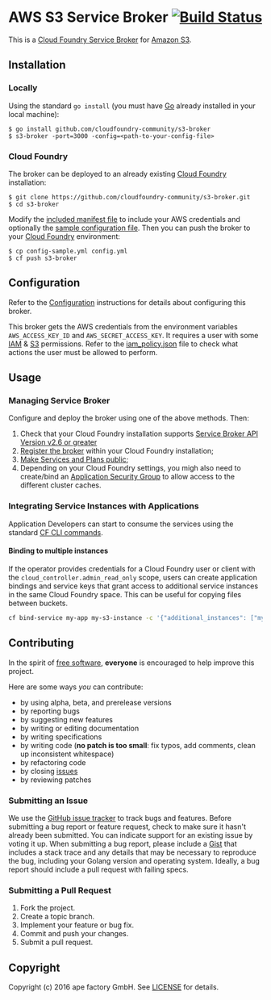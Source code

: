# AWS S3 Service Broker [![Build Status](https://travis-ci.org/cloudfoundry-community/s3-broker.png)](https://travis-ci.org/cloudfoundry-community/s3-broker)

This is a [Cloud Foundry Service Broker](https://docs.cloudfoundry.org/services/overview.html) for [Amazon S3](https://aws.amazon.com/s3/).

## Installation

### Locally

Using the standard `go install` (you must have [Go](https://golang.org/) already installed in your local machine):

```
$ go install github.com/cloudfoundry-community/s3-broker
$ s3-broker -port=3000 -config=<path-to-your-config-file>
```

### Cloud Foundry

The broker can be deployed to an already existing [Cloud Foundry](https://www.cloudfoundry.org/) installation:

```
$ git clone https://github.com/cloudfoundry-community/s3-broker.git
$ cd s3-broker
```

Modify the [included manifest file](https://github.com/cloudfoundry-community/s3-broker/blob/master/manifest.yml) to include your AWS credentials and optionally the [sample configuration file](https://github.com/cloudfoundry-community/s3-broker/blob/master/config-sample.yml). Then you can push the broker to your [Cloud Foundry](https://www.cloudfoundry.org/) environment:

```
$ cp config-sample.yml config.yml
$ cf push s3-broker
```

## Configuration

Refer to the [Configuration](https://github.com/cloudfoundry-community/s3-broker/blob/master/CONFIGURATION.md) instructions for details about configuring this broker.

This broker gets the AWS credentials from the environment variables `AWS_ACCESS_KEY_ID` and `AWS_SECRET_ACCESS_KEY`. It requires a user with some [IAM](https://aws.amazon.com/iam/) & [S3](https://aws.amazon.com/s3/) permissions. Refer to the [iam_policy.json](https://github.com/cloudfoundry-community/s3-broker/blob/master/iam_policy.json) file to check what actions the user must be allowed to perform.

## Usage

### Managing Service Broker

Configure and deploy the broker using one of the above methods. Then:

1. Check that your Cloud Foundry installation supports [Service Broker API Version v2.6 or greater](https://docs.cloudfoundry.org/services/api.html#changelog)
1. [Register the broker](https://docs.cloudfoundry.org/services/managing-service-brokers.html#register-broker) within your Cloud Foundry installation;
1. [Make Services and Plans public](https://docs.cloudfoundry.org/services/access-control.html#enable-access);
1. Depending on your Cloud Foundry settings, you migh also need to create/bind an [Application Security Group](https://docs.cloudfoundry.org/adminguide/app-sec-groups.html) to allow access to the different cluster caches.

### Integrating Service Instances with Applications

Application Developers can start to consume the services using the standard [CF CLI commands](https://docs.cloudfoundry.org/devguide/services/managing-services.html).

#### Binding to multiple instances

If the operator provides credentials for a Cloud Foundry user or client with the `cloud_controller.admin_read_only` scope, users can create application bindings and service keys that grant access to additional service instances in the same Cloud Foundry space. This can be useful for copying files between buckets. 

```sh
cf bind-service my-app my-s3-instance -c '{"additional_instances": ["my-additional-s3-instance"]}'
```

## Contributing

In the spirit of [free software](http://www.fsf.org/licensing/essays/free-sw.html), **everyone** is encouraged to help improve this project.

Here are some ways *you* can contribute:

* by using alpha, beta, and prerelease versions
* by reporting bugs
* by suggesting new features
* by writing or editing documentation
* by writing specifications
* by writing code (**no patch is too small**: fix typos, add comments, clean up inconsistent whitespace)
* by refactoring code
* by closing [issues](https://github.com/cloudfoundry-community/s3-broker/issues)
* by reviewing patches

### Submitting an Issue

We use the [GitHub issue tracker](https://github.com/cloudfoundry-community/s3-broker/issues) to track bugs and features. Before submitting a bug report or feature request, check to make sure it hasn't already been submitted. You can indicate support for an existing issue by voting it up. When submitting a bug report, please include a [Gist](http://gist.github.com/) that includes a stack trace and any details that may be necessary to reproduce the bug, including your Golang version and operating system. Ideally, a bug report should include a pull request with failing specs.

### Submitting a Pull Request

1. Fork the project.
1. Create a topic branch.
1. Implement your feature or bug fix.
1. Commit and push your changes.
1. Submit a pull request.

## Copyright

Copyright (c) 2016 ape factory GmbH. See [LICENSE](https://github.com/cloudfoundry-community/s3-broker/blob/master/LICENSE) for details.
